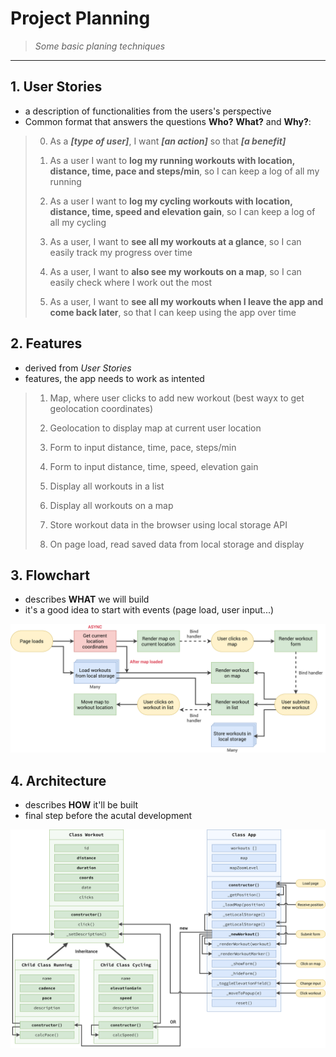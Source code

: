 # Project Planning

> _Some basic planing techniques_

---

## 1. User Stories

- a description of functionalities from the users's perspective
- Common format that answers the questions **Who?** **What?** and **Why?**:

> 0. As a **_[type of user]_**, I want **_[an action]_** so that **_[a benefit]_**
>
> 1. As a user I want to **log my running workouts with location, distance, time, pace and steps/min**, so I can keep a log of all my running
>
> 2. As a user I want to **log my cycling workouts with location, distance, time, speed and elevation gain**, so I can keep a log of all my cycling
>
> 3. As a user, I want to **see all my workouts at a glance**, so I can easily track my progress over time
>
> 4. As a user, I want to **also see my workouts on a map**, so I can easily check where I work out the most
>
> 5. As a user, I want to **see all my workouts when I leave the app and come back later**, so that I can keep using the app over time

## 2. Features

- derived from _User Stories_
- features, the app needs to work as intented

> 1. Map, where user clicks to add new workout (best wayx to get geolocation coordinates)
>
> 2. Geolocation to display map at current user location
>
> 3. Form to input distance, time, pace, steps/min
>
> 4. Form to input distance, time, speed, elevation gain
>
> 5. Display all workouts in a list
>
> 6. Display all workouts on a map
>
> 7. Store workout data in the browser using local storage API
>
> 8. On page load, read saved data from local storage and display

## 3. Flowchart

- describes **WHAT** we will build
- it's a good idea to start with events (page load, user input...)

![Flowchart](Mapty-flowchart.png)

## 4. Architecture

- describes **HOW** it'll be built
- final step before the acutal development

![Feature Chart](Mapty-architecture-final.png)
